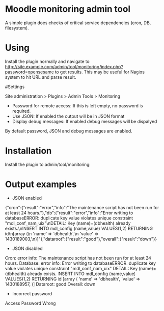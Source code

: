 # Moodle monitoring admin tool
A simple plugin does checks of critical service dependencies (cron, DB, filesystem).

# Using
Install the plugin normally and navigate to http://site.example.com/admin/tool/monitoring/index.php?password=opensesame to get results.
This may be useful for Nagios system to hit URL and parse result.

#Settings

Site administration > Plugins > Admin Tools > Monitoring

* Password for remote access: If this is left empty, no password is required.
* Use JSON: If enabled the output will be in JSON format
* Display debug messages: If enabled debug messages will be dispalyed

By default password, JSON and debug messages are enabled.

# Installation
Install the plugin to admin/tool/monitoring

# Output examples

* JSON enabled

{"cron":{"result":"error","info":"The maintenance script has not been run for at least 24 hours."},"db":{"result":"error","info":"Error writing to databaseERROR: duplicate key value violates unique constraint \"mdl_conf_nam_uix\"\nDETAIL: Key (name)=(dbhealth) already exists.\nINSERT INTO mdl_config (name,value) VALUES($1,$2) RETURNING id\n[array (\n 'name' => 'dbhealth',\n 'value' => 1430189003,\n)]"},"dataroot":{"result":"good"},"overall":{"result":"down"}}

* JSON disabled

Cron: error
info: The maintenance script has not been run for at least 24 hours.
Database: error
info: Error writing to databaseERROR: duplicate key value violates unique constraint "mdl_conf_nam_uix" DETAIL: Key (name)=(dbhealth) already exists. INSERT INTO mdl_config (name,value) VALUES($1,$2) RETURNING id [array ( 'name' => 'dbhealth', 'value' => 1430188957, )]
Dataroot: good
Overall: down

* Incorrect password

Access Password Wrong


